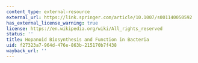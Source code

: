 ```yaml
---
content_type: external-resource
external_url: https://link.springer.com/article/10.1007/s001140050592
has_external_license_warning: true
license: https://en.wikipedia.org/wiki/All_rights_reserved
status: ''
title: Hopanoid Biosynthesis and Function in Bacteria
uid: f27323a7-964d-476e-863b-215170b7f438
wayback_url: ''
---
```

